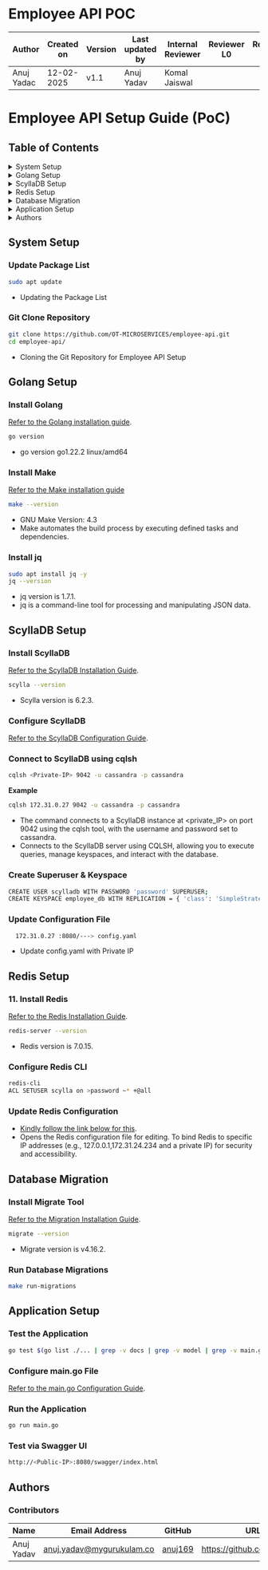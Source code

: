 # Employee API POC


| **Author** | **Created on** | **Version** | **Last updated by**|**Internal Reviewer** |**Reviewer L0** |**Reviewer L1** |**Reviewer L2** |
|------------|---------------------------|-------------|---------------------|-------------|-------------|-------------|-------------|
| Anuj Yadac|   12-02-2025             | v1.1          | Anuj Yadav      |  Komal Jaiswal |  |   |      |

# Employee API Setup Guide (PoC)

## **Table of Contents**

<details>
  <summary>System Setup</summary>

  - [ Update Package List](#1-update-package-list)
  - [ Git Clone Repository](#2-git-clone-repository)

</details>

<details>
  <summary>Golang Setup</summary>

  - [ Install Golang](#3-install-golang)
  - [ Install Make](#4-install-make)
  - [ Install jq](#5-install-jq)

</details>

<details>
  <summary>ScyllaDB Setup</summary>

  - [ Install ScyllaDB](#6-install-scylladb)
  - [ Configure ScyllaDB](#7-configure-scylladb)
  - [ Connect to ScyllaDB using cqlsh](#8-connect-to-scylladb-using-cqlsh)
  - [ Create Superuser & Keyspace](#9-create-superuser--keyspace)
  - [ Update Configuration File](#10-update-configuration-file)

</details>

<details>
  <summary>Redis Setup</summary>

  - [ Install Redis](#11-install-redis)
  - [ Configure Redis CLI](#12-configure-redis-cli)
  - [ Update Redis Configuration](#13-update-redis-configuration)

</details>

<details>
  <summary>Database Migration</summary>

  - [ Install Migrate Tool](#14-install-migrate-tool)
  - [ Run Database Migrations](#15-run-database-migrations)

</details>

<details>
  <summary>Application Setup</summary>

  - [ Test the Application](#16-test-the-application)
  - [ Configure main.go File](#17-configure-maingo-file)
  - [ Run the Application](#18-run-the-application)
  - [ Test via Swagger UI](#19-test-via-swagger-ui)

</details>

<details>
  <summary>Authors</summary>

  - [ Contributors](#20-contributors)

</details>

## System Setup

###  Update Package List
```bash
sudo apt update
```
- Updating the Package List

###  Git Clone Repository
```bash
git clone https://github.com/OT-MICROSERVICES/employee-api.git
cd employee-api/
```
- Cloning the Git Repository for Employee API Setup

## Golang Setup

###  Install Golang
[Refer to the Golang installation guide](https://github.com/snaatak-Zero-Downtime-Crew/Documentation/tree/Anuj-SCRUM-6/Common/Software/Golang/Installation).
```bash
go version
```
- go version go1.22.2 linux/amd64

###  Install Make
 [Refer to the Make installation guide](https://github.com/snaatak-Zero-Downtime-Crew/Documentation/tree/Nikita-SCRUM-8/Common/Software/Make/Installation%20)
 
```bash
make --version
```
- GNU Make Version: 4.3
- Make automates the build process by executing defined tasks and dependencies.

###  Install jq
```bash
sudo apt install jq -y
jq --version
```
- jq version is 1.7.1.
- jq is a command-line tool for processing and manipulating JSON data.

## ScyllaDB Setup

###  Install ScyllaDB
[Refer to the ScyllaDB Installation Guide](https://github.com/snaatak-Zero-Downtime-Crew/Documentation/tree/Rohit-SCRUM-16/OT%20MS%20Understanding/Database/ScyllaDB/POC).
```bash
scylla --version
```
- Scylla version is 6.2.3.

###  Configure ScyllaDB
[Refer to the ScyllaDB Configuration Guide](https://github.com/snaatak-Zero-Downtime-Crew/Documentation/tree/0f733ece2fe86ac7ecc0bb83937310b5698e63fa/Common/Software/ScyllaDB/Configuration).

###  Connect to ScyllaDB using cqlsh
```bash
cqlsh <Private-IP> 9042 -u cassandra -p cassandra
```
**Example**
```bash
cqlsh 172.31.0.27 9042 -u cassandra -p cassandra
```
- The command connects to a ScyllaDB instance at <private_IP> on port 9042 using the cqlsh tool, with the username and password set to cassandra.
- Connects to the ScyllaDB server using CQLSH, allowing you to execute queries, manage keyspaces, and interact with the database.


###  Create Superuser & Keyspace
```bash
CREATE USER scylladb WITH PASSWORD 'password' SUPERUSER;
CREATE KEYSPACE employee_db WITH REPLICATION = { 'class': 'SimpleStrategy', 'replication_factor': 1 };
```

###  Update Configuration File
```bash
  172.31.0.27 :8080/---> config.yaml
```
- Update config.yaml with Private IP

## Redis Setup

### 11. Install Redis
[Refer to the Redis Installation Guide](https://github.com/snaatak-Zero-Downtime-Crew/Documentation/blob/Mohit-SCRUM-12/Common/Software/Redis/Installation/README.md).
```bash
redis-server --version
```
- Redis version is 7.0.15.

###  Configure Redis CLI
```bash
redis-cli
ACL SETUSER scylla on >password ~* +@all
```
###  Update Redis Configuration

- [Kindly follow the link below for this](https://github.com/snaatak-Zero-Downtime-Crew/Documentation/tree/Mohit-SCRUM-12/Common/Software/Redis/Configuration).
- Opens the Redis configuration file for editing. To bind Redis to specific IP addresses (e.g., 127.0.0.1,172.31.24.234 and a private IP) for security and accessibility.

## Database Migration

###  Install Migrate Tool
[Refer to the Migration Installation Guide](https://github.com/snaatak-Zero-Downtime-Crew/Documentation/blob/Nikita-SCRUM-8/Common/Software/Migration/Installation/README.md).
```bash
migrate --version
```
- Migrate version is v4.16.2.
###  Run Database Migrations
```bash
make run-migrations
```

## Application Setup

###  Test the Application
```bash
go test $(go list ./... | grep -v docs | grep -v model | grep -v main.go) -coverprofile cover.out
```

###  Configure main.go File
[Refer to the main.go Configuration Guide](https://github.com/snaatak-Zero-Downtime-Crew/Documentation/blob/Anuj-SCRUM-6/Common/Software/Golang/Configuration/README.md).

###  Run the Application
```bash
go run main.go
```

###  Test via Swagger UI
```bash
http://<Public-IP>:8080/swagger/index.html
```

## Authors

###  Contributors
| Name | Email Address | GitHub | URL |
|------|--------------|--------|-----|
| Anuj Yadav | anuj.yadav@mygurukulam.co | [anuj169](https://github.com/anuj169) | https://github.com/anuj169 |
